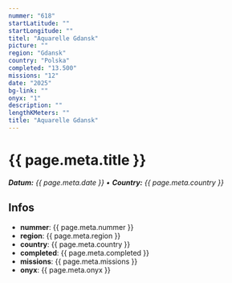 ```yaml
---
nummer: "618"
startLatitude: ""
startLongitude: ""
titel: "Aquarelle Gdansk"
picture: ""
region: "Gdansk"
country: "Polska"
completed: "13.500"
missions: "12"
date: "2025"
bg-link: ""
onyx: "1"
description: ""
lengthKMeters: ""
title: "Aquarelle Gdansk"
---
```


# {{ page.meta.title }}
_**Datum:** {{ page.meta.date }} • **Country:** {{ page.meta.country }}_

## Infos
- **nummer**: {{ page.meta.nummer }}
- **region**: {{ page.meta.region }}
- **country**: {{ page.meta.country }}
- **completed**: {{ page.meta.completed }}
- **missions**: {{ page.meta.missions }}
- **onyx**: {{ page.meta.onyx }}

